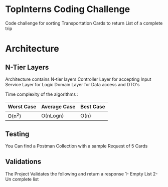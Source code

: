 # TopInterns Coding Challenge
Code challenge for sorting Transportation Cards to return List of a complete trip 

# Architecture
## N-Tier Layers
Architecture contains N-tier layers 
Controller Layer for accepting Input
Service Layer for Logic
Domain Layer for Data access and DTO's

Time complexity of the algorithms :

|Worst Case|Average Case|Best Case|
|---|---|---|
|O(n<sup>2</sup>)|O(nLogn</sup>)|O(n)|


## Testing
You Can find a Postman Collection with a sample Request of 5 Cards 

## Validations
The Project Validates the following and return a response 
1- Empty List
2- Un complete list
